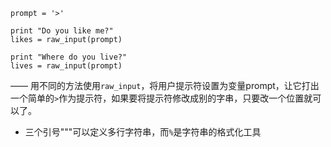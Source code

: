 ```
prompt = '>'

print "Do you like me?"
likes = raw_input(prompt)

print "Where do you live?"
lives = raw_input(prompt)
```
—— 用不同的方法使用`raw_input`，将用户提示符设置为变量prompt，让它打出一个简单的`>`作为提示符，如果要将提示符修改成别的字串，只要改一个位置就可以了。

- 三个引号"""可以定义多行字符串，而`%`是字符串的格式化工具
